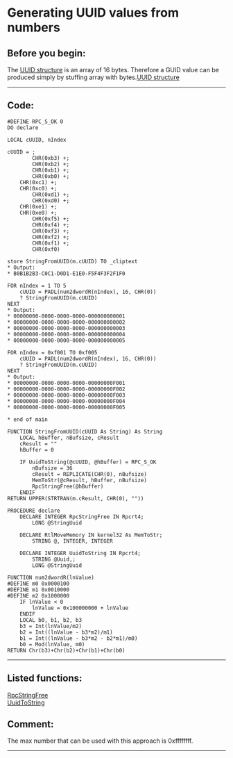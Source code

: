 
# Generating UUID values from numbers

## Before you begin:
The <a href="http://msdn.microsoft.com/en-us/library/windows/desktop/aa379358(v=vs.85).aspx">UUID structure</a> is an array of 16 bytes. Therefore a GUID value can be produced simply by stuffing array with bytes.[UUID structure](sample_000.md)  
  
***  


## Code:
```foxpro  
#DEFINE RPC_S_OK 0
DO declare

LOCAL cUUID, nIndex

cUUID = ;
		CHR(0xb3) +;
		CHR(0xb2) +;
		CHR(0xb1) +;
		CHR(0xb0) +;
	CHR(0xc1) +;
	CHR(0xc0) +;
		CHR(0xd1) +;
		CHR(0xd0) +;
	CHR(0xe1) +;
	CHR(0xe0) +;
		CHR(0xf5) +;
		CHR(0xf4) +;
		CHR(0xf3) +;
		CHR(0xf2) +;
		CHR(0xf1) +;
		CHR(0xf0)
	
store StringFromUUID(m.cUUID) TO _cliptext
* Output:
* B0B1B2B3-C0C1-D0D1-E1E0-F5F4F3F2F1F0

FOR nIndex = 1 TO 5
	cUUID = PADL(num2dwordR(nIndex), 16, CHR(0))
	? StringFromUUID(m.cUUID)
NEXT
* Output:
* 00000000-0000-0000-0000-000000000001
* 00000000-0000-0000-0000-000000000002
* 00000000-0000-0000-0000-000000000003
* 00000000-0000-0000-0000-000000000004
* 00000000-0000-0000-0000-000000000005

FOR nIndex = 0xf001 TO 0xf005
	cUUID = PADL(num2dwordR(nIndex), 16, CHR(0))
	? StringFromUUID(m.cUUID)
NEXT
* Output:
* 00000000-0000-0000-0000-00000000F001
* 00000000-0000-0000-0000-00000000F002
* 00000000-0000-0000-0000-00000000F003
* 00000000-0000-0000-0000-00000000F004
* 00000000-0000-0000-0000-00000000F005

* end of main

FUNCTION StringFromUUID(cUUID As String) As String
	LOCAL hBuffer, nBufsize, cResult
	cResult = ""
	hBuffer = 0

	IF UuidToString(@cUUID, @hBuffer) = RPC_S_OK
		nBufsize = 36
		cResult = REPLICATE(CHR(0), nBufsize)
		MemToStr(@cResult, hBuffer, nBufsize)
		RpcStringFree(@hBuffer)
	ENDIF
RETURN UPPER(STRTRAN(m.cResult, CHR(0), ""))

PROCEDURE declare
	DECLARE INTEGER RpcStringFree IN Rpcrt4;
		LONG @StringUuid
		
	DECLARE RtlMoveMemory IN kernel32 As MemToStr;
		STRING @, INTEGER, INTEGER
		
	DECLARE INTEGER UuidToString IN Rpcrt4;
		STRING @Uuid,;
		LONG @StringUuid
		
FUNCTION num2dwordR(lnValue)
#DEFINE m0 0x0000100
#DEFINE m1 0x0010000
#DEFINE m2 0x1000000
	IF lnValue < 0
		lnValue = 0x100000000 + lnValue
	ENDIF
	LOCAL b0, b1, b2, b3
	b3 = Int(lnValue/m2)
	b2 = Int((lnValue - b3*m2)/m1)
	b1 = Int((lnValue - b3*m2 - b2*m1)/m0)
	b0 = Mod(lnValue, m0)
RETURN Chr(b3)+Chr(b2)+Chr(b1)+Chr(b0)  
```  
***  


## Listed functions:
[RpcStringFree](../libraries/rpcrt4/RpcStringFree.md)  
[UuidToString](../libraries/rpcrt4/UuidToString.md)  

## Comment:
The max number that can be used with this approach is 0xffffffff.  
  
***  

